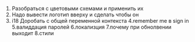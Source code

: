 1. Разобраться с цветовыми схемами и применить их
2. Надо вывести логотип вверху и сделать чтобы он 
3. i18
Доробать с общей переменной контекста
4.remember me в sign in 
5.валиддация паролей
6.локализция
7.почему при обнолвении выходит 
8.стили
